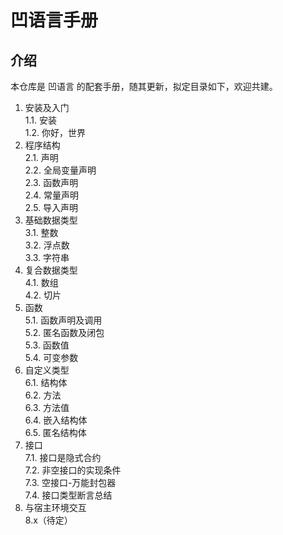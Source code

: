 # 凹语言手册

## 介绍

本仓库是 凹语言 的配套手册，随其更新，拟定目录如下，欢迎共建。

1. 安装及入门  
  1.1. 安装  
  1.2. 你好，世界  
2. 程序结构  
  2.1. 声明  
  2.2. 全局变量声明  
  2.3. 函数声明  
  2.4. 常量声明  
  2.5. 导入声明  
3. 基础数据类型  
  3.1. 整数  
  3.2. 浮点数  
  3.3. 字符串  
4. 复合数据类型  
  4.1. 数组  
  4.2. 切片  
5. 函数  
  5.1. 函数声明及调用  
  5.2. 匿名函数及闭包  
  5.3. 函数值  
  5.4. 可变参数  
6. 自定义类型  
  6.1. 结构体  
  6.2. 方法  
  6.3. 方法值  
  6.4. 嵌入结构体  
  6.5. 匿名结构体  
7. 接口  
  7.1. 接口是隐式合约  
  7.2. 非空接口的实现条件  
  7.3. 空接口-万能封包器  
  7.4. 接口类型断言总结  
8. 与宿主环境交互  
  8.x（待定）  
  